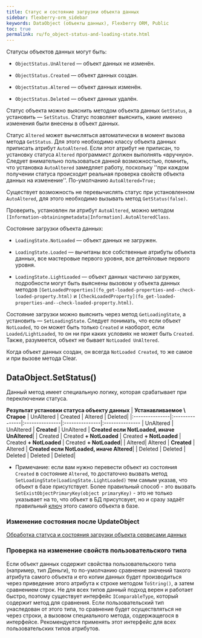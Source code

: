 ```yaml
---
title: Статус и состояние загрузки объекта данных
sidebar: flexberry-orm_sidebar
keywords: DataObject (объекты данных), Flexberry ORM, Public
toc: true
permalink: ru/fo_object-status-and-loading-state.html
---
```


Статусы объектов данных могут быть:

* `ObjectStatus.UnAltered` — объект данных не изменён.

* `ObjectStatus.Created` — объект данных создан.

* `ObjectStatus.Altered` — объект данных изменён.

* `ObjectStatus.Deleted` — объект данных удалён.

Статус объекта можно выяснить методом объекта данных `GetStatus`, а установить — `SetStatus`. Статус позволяет выяснить, какие именно изменения были внесены в объект данных.

Статус `Altered` может вычисляться автоматически в момент вызова метода `GetStatus`. Для этого необходимо классу объекта данных приписать атрибут `AutoAltered`. Если этот атрибут не приписан, то установку статуса `Altered` программист должен выполнять «вручную». Следует внимательно пользоваться данной возможностью, помнить, что установка `AutoAltered` замедляет работу, поскольку ''при каждом получении статуса происходит реальная проверка свойств объекта данных на изменение''. По-умолчанию `AutoAltered=True;`

Существует возможность не перевычислять статус при установленном `AutoAltered`, для этого необходимо вызывать метод `GetStatus(false)`.

Проверить, установлен ли атрибут `AutoAltered`, можно методом `[Information-obtainingmetadata|Information].AutoAlteredClass`.

Состояние загрузки объекта данных:

* `LoadingState.NotLoaded` — объект данных не загружен.

* `LoadingState.Loaded` — вычитаны все собственные атрибуты объекта данных, все мастеровые первого уровня, все детейловые первого уровня.

* `LoadingState.LightLoaded` — объект данных частично загружен, подробности могут быть выяснены вызовом у объекта данных методов `[GetLoadedProperties](fo_get-loaded-properties-and--check-loaded-property.html)` и `[CheckLoadedProperty](fo_get-loaded-properties-and--check-loaded-property.html)`.

Состояние загрузки можно выяснить через метод `GetLoadingState`, а установить — `SetLoadingState`. 
Следует понимать, что если объект `NotLoaded`, то он может быть только `Created` и наоборот, если `Loaded/LightLoaded`, то он ни при каких условиях не может быть `Created`. Также, разумеется, объект не бывает `NotLoaded UnAltered`.

Когда объект данных создан, он всегда `NotLoaded Created`, то же самое и при вызове метода Clear.

## DataObject.SetStatus()

Данный метод имеет специальную логику, которая срабатывает при переключении статуса. 

**Результат установки статуса объекту данных**
| **Устанавливаемое \ Старое** | UnAltered | Created | Altered | Deleted|
|:---------------|:---------------|:---------------|:---------------|:---------------
| UnAltered | UnAltered | **Created** | UnAltered | **Created если NotLoaded, иначе UnAltered**|
| Created | Created **+ NotLoaded** | Created **+ NotLoaded** | Created **+ NotLoaded** | Created **+ NotLoaded**|
| Altered| Altered | **Created** | Altered | **Created если NotLoaded, иначе Altered**|
| Deleted | Deleted | Deleted | Deleted | Deleted|

* Примечание: если вам нужно перевести объект из состояния `Created` в состояние `Altered`, то достаточно вызвать метод `SetLoadingState(LoadingState.LightLoaded)` тем самым указав, что объект в базе присутствует. Более правильный способ - это вызвать `SetExistObjectPrimaryKey(object primaryKey)` - это не только указывает на то, что объект в БД присутсвует, но и сразу задаёт правильный [ключ](fo_primary-keys-objects.html) этого самого объекта в базе.


### Изменение состояния после UpdateObject

[Обработка статуса и состояния загрузки объекта сервисами данных](processing-status-and-condition-of-load-object-data-services.html)

### Проверка на изменение свойств пользовательского типа

Если объект данных содержит свойства пользовательского типа (например, тип Деньги), то по-умолчанию сравнение значений такого атрибута самого объекта и его копии данных будет производиться через приведение этого атрибута к строке методом `ToString()`, а затем сравнением строк. Не для всех типов данный подход верен и работает быстро, поэтому существует интерфейс `IComparableType`, который содержит метод для сравнения. Если пользовательский тип унаследован от этого типа, то сравнение будет осуществляться не через строки, а вызовом специального метода, содержащегося в интерфейсе. Рекомендуется применять этот интерфейс для всех пользовательских типов атрибутов.
